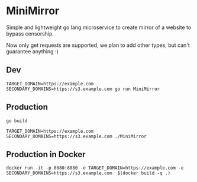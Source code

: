 # MiniMirror
Simple and lightweight go lang microservice to create mirror of a website to bypass censorship.

Now only get requests are supported, we plan to add other types, but can't guarantee anything :) 
## Dev

`TARGET_DOMAIN=https://example.com SECONDARY_DOMAINS=https://s3.example.com go run MiniMirror`

## Production

`go build`

`TARGET_DOMAIN=https://example.com SECONDARY_DOMAINS=https://s3.example.com ./MiniMirror`


## Production in Docker
`docker run -it -p 8080:8080 -e TARGET_DOMAIN=https://example.com -e SECONDARY_DOMAINS=https://s3.example.com  $(docker build -q .)`